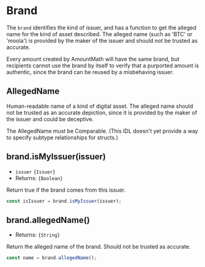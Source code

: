 # Brand
The `brand` identifies the kind of issuer, and has a function to get the alleged name for the kind of asset described. The alleged name (such as 'BTC' or 'moola') is provided by the maker of the issuer and should  not be trusted as accurate.

Every amount created by AmountMath will have the same brand, but recipients cannot use the brand by itself to verify that a purported amount is authentic, since the brand can be reused by a misbehaving issuer.

## AllegedName
Human-readable name of a kind of digital asset. The alleged name should
not be trusted as an accurate depiction, since it is provided by
the maker of the issuer and could be deceptive.

The AllegedName must be Comparable. (This IDL doesn't yet provide a way to
specify subtype relationships for structs.)

## brand.isMyIssuer(issuer)
- `issuer` `{Issuer}`
- Returns: `{Boolean}`

Return true if the brand comes from this issuer.

```js
const isIssuer = brand.isMyIssuer(issuer);
```

## brand.allegedName()
- Returns: `{String}`

Return the alleged name of the brand. Should not be trusted as accurate.

```js
const name = brand.allegedName();
```